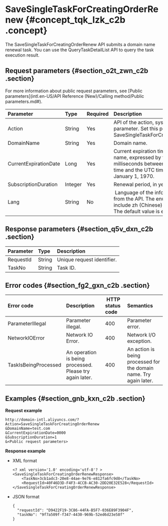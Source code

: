 # SaveSingleTaskForCreatingOrderRenew {#concept_tqk_lzk_c2b .concept}

The SaveSingleTaskForCreatingOrderRenew API submits a domain name renewal task. You can use the QueryTaskDetailList API to query the task execution result.

## Request parameters {#section_o2t_zwn_c2b .section}

For more information about public request parameters, see [Public parameters](intl.en-US/API Reference (New)/Calling method/Public parameters.md#).

|Parameter|Type|Required|Description|
|:--------|:---|:-------|:----------|
|Action|String|Yes|API of the action, system required parameter. Set this parameter to SaveSingleTaskForCreatingOrderRenew.|
|DomainName|String|Yes|Domain name.|
|CurrentExpirationDate|Long|Yes|Current expiration time of the domain name, expressed by the number of milliseconds between the expiration time and the UTC time 00:00 on January 1, 1970.|
|SubscriptionDuration|Integer|Yes|Renewal period, in years.|
|Lang|String|No| Language of the information returned from the API. The enumerated values include zh \(Chinese\) and en \(English\). The default value is en.|

## Response parameters {#section_q5v_dxn_c2b .section}

|Parameter|Type|Description|
|:--------|:---|:----------|
|RequestId|String|Unique request identifier.|
|TaskNo|String|Task ID.|

## Error codes {#section_fg2_gxn_c2b .section}

|Error code|Description| HTTP status code|Semantics|
|:---------|:----------|:----------------|:--------|
|ParameterIllegal|Parameter illegal.|400|Parameter error.|
|NetworkIOError|Network IO Error.|400|Network I/O exception.|
|TaskIsBeingProcessed|An operation is being processed. Please try again later.|400|An action is being processed for the domain name. Try again later.|

## Examples {#section_gnb_kxn_c2b .section}

**Request example**

```
http://domain-intl.aliyuncs.com/?Action=SaveSingleTaskForCreatingOrderRenew
&DomainName=test.com
&CurrentExpirationDate=0000
&SubscriptionDuration=1
&<Public request parameters>
```

**Response example**

-   XML format

    ```
    <? xml version='1.0' encoding='utf-8'? >
    <SaveSingleTaskForCreatingOrderRenewResponse>
        <TaskNo>3cb1adc3-20e8-44ae-9e76-e812fa6fc9d8</TaskNo>
        <RequestId>40F46D3D-F4F3-4CCB-AC30-2DD20E32E528</RequestId>
    </SaveSingleTaskForCreatingOrderRenewResponse>
    ```

-   JSON format

    ```
    {
      "requestId": "D9422F19-3C86-44FA-B5F7-036E89F3904F",
      "taskNo": "9f7a509f-f347-4430-969b-52ed6d23e58f"
    }
    ```



